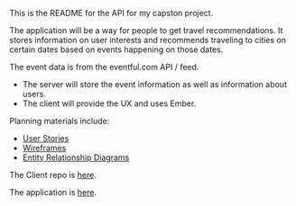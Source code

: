 This is the README for the API for my capston project.

The application will be a way for people to get travel recommendations. It stores information on user interests and recommends traveling to cities on certain dates based on events happening on those dates.

The event data is from the eventful.com API / feed.

-   The server will store the event information as well as information about users.
-   The client will provide the UX and uses Ember.

Planning materials include:

-   [User Stories](https://docs.google.com/document/d/1NObTcbRddryR-xDCPjbC74eXkhshz-qHAQexp8KoJmE/edit?usp=sharing)
-   [Wireframes](https://docs.google.com/presentation/d/15TRYBmORQn0iqKwt6i4cizsEjWaTPJljxTEoAjYFQGM/edit?usp=sharing)
-   [Entity Relationship Diagrams](https://docs.google.com/presentation/d/18CKBN6WoKKVG755LulQ2S4Ib5Hs00h_D-cvTbg6h7nQ/edit?usp=sharing)

The Client repo is [here](https://github.com/MishaHerscu/togetherness-ember-client).

The application is [here](http://www.apricitytravel.com/).

